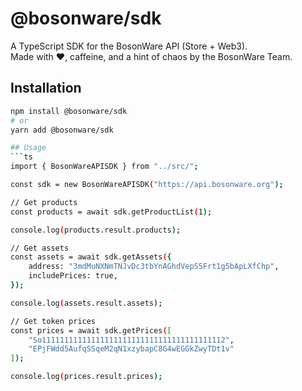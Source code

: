 # @bosonware/sdk

A TypeScript SDK for the BosonWare API (Store + Web3).  
Made with ❤️, caffeine, and a hint of chaos by the BosonWare Team.

## Installation

````bash
npm install @bosonware/sdk
# or
yarn add @bosonware/sdk

## Usage
```ts
import { BosonWareAPISDK } from "../src/";

const sdk = new BosonWareAPISDK("https://api.bosonware.org");

// Get products
const products = await sdk.getProductList(1);

console.log(products.result.products);

// Get assets
const assets = await sdk.getAssets({
    address: "3mdMuNXNmTNJvDc3tbYnAGhdVepS5Frt1g5bApLXfChp",
    includePrices: true,
});

console.log(assets.result.assets);

// Get token prices
const prices = await sdk.getPrices([
    "So11111111111111111111111111111111111111112",
    "EPjFWdd5AufqSSqeM2qN1xzybapC8G4wEGGkZwyTDt1v"
]);

console.log(prices.result.prices);

````
